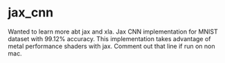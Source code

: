 # jax_cnn
Wanted to learn more abt jax and xla. Jax CNN implementation for MNIST dataset with 99.12% accuracy. This implementation takes advantage of metal performance shaders with jax. Comment out that line if run on non mac.
